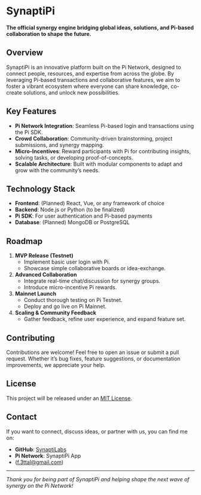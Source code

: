 # SynaptiPi

**The official synergy engine bridging global ideas, solutions, 
and Pi-based collaboration to shape the future.**

## Overview
SynaptiPi is an innovative platform built on the Pi Network, 
designed to connect people, resources, and expertise from 
across the globe. By leveraging Pi-based transactions and 
collaborative features, we aim to foster a vibrant ecosystem 
where everyone can share knowledge, co-create solutions, 
and unlock new possibilities.

## Key Features
- **Pi Network Integration**: Seamless Pi-based login 
  and transactions using the Pi SDK.
- **Crowd Collaboration**: Community-driven brainstorming, 
  project submissions, and synergy mapping.
- **Micro-Incentives**: Reward participants with Pi 
  for contributing insights, solving tasks, or developing 
  proof-of-concepts.
- **Scalable Architecture**: Built with modular components 
  to adapt and grow with the community’s needs.

## Technology Stack
- **Frontend**: (Planned) React, Vue, or any framework of choice
- **Backend**: Node.js or Python (to be finalized)
- **Pi SDK**: For user authentication and Pi-based payments
- **Database**: (Planned) MongoDB or PostgreSQL

## Roadmap
1. **MVP Release (Testnet)**  
   - Implement basic user login with Pi.
   - Showcase simple collaborative boards or idea-exchange.
2. **Advanced Collaboration**  
   - Integrate real-time chat/discussion for synergy groups.
   - Introduce micro-incentive Pi rewards.
3. **Mainnet Launch**  
   - Conduct thorough testing on Pi Testnet.
   - Deploy and go live on Pi Mainnet.
4. **Scaling & Community Feedback**  
   - Gather feedback, refine user experience, 
     and expand feature set.

## Contributing
Contributions are welcome! Feel free to open an issue 
or submit a pull request. Whether it’s bug fixes, 
feature suggestions, or documentation improvements, 
we appreciate your help.

## License
This project will be released under an [MIT License](LICENSE).

## Contact
If you want to connect, discuss ideas, or partner with us, 
you can find me on:
- **GitHub**: [SynaptiLabs](https://github.com/SynaptiLabs)
- **Pi Network**: SynaptiPi App
- (f.3ttal@gmail.com)

---

*Thank you for being part of SynaptiPi and 
helping shape the next wave of synergy on the Pi Network!*
